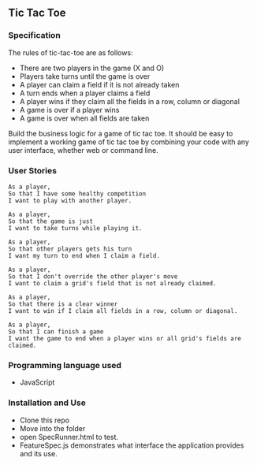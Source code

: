 ## Tic Tac Toe

### Specification
The rules of tic-tac-toe are as follows:

* There are two players in the game (X and O)
* Players take turns until the game is over
* A player can claim a field if it is not already taken
* A turn ends when a player claims a field
* A player wins if they claim all the fields in a row, column or diagonal
* A game is over if a player wins
* A game is over when all fields are taken

Build the business logic for a game of tic tac toe. It should be easy to implement a working game of tic tac toe by combining your code with any user interface, whether web or command line.

### User Stories
```
As a player,
So that I have some healthy competition
I want to play with another player.

As a player,
So that the game is just
I want to take turns while playing it.

As a player,
So that other players gets his turn
I want my turn to end when I claim a field.

As a player,
So that I don't override the other player's move
I want to claim a grid's field that is not already claimed.

As a player,
So that there is a clear winner
I want to win if I claim all fields in a row, column or diagonal.

As a player,
So that I can finish a game
I want the game to end when a player wins or all grid's fields are claimed.
```
### Programming language used
- JavaScript

### Installation and Use
- Clone this repo
- Move into the folder
- open SpecRunner.html to test.
- FeatureSpec.js demonstrates what interface the application provides and its use.
